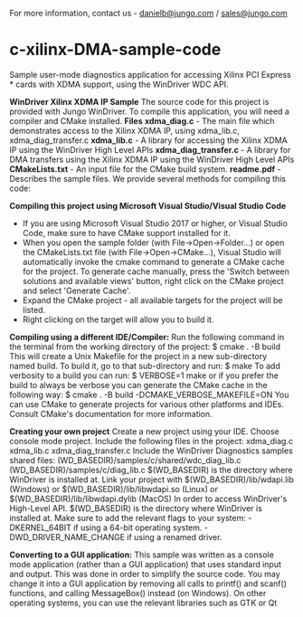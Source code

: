 For more information, contact us - danielb@jungo.com / sales@jungo.com

# c-xilinx-DMA-sample-code
Sample user-mode diagnostics application for accessing Xilinx PCI Express *  cards with XDMA support, using the WinDriver WDC API.

**WinDriver Xilinx XDMA IP Sample**
The source code for this project is provided with Jungo WinDriver. To compile this application, you will need a compiler and CMake installed.
**Files**
**xdma_diag.c** - The main file which demonstrates access to the Xilinx XDMA IP, using xdma_lib.c, xdma_diag_transfer.c
**xdma_lib.c** - A library for accessing the Xilinx XDMA IP using the WinDriver High Level APIs
**xdma_diag_transfer.c** - A library for DMA transfers using the Xilinx XDMA IP using the WinDriver High Level APIs
**CMakeLists.txt** - An input file for the CMake build system.
**readme.pdf** - Describes the sample files.
We provide several methods for compiling this code:

**Compiling this project using Microsoft Visual Studio/Visual Studio Code**
 - If you are using Microsoft Visual Studio 2017 or higher, or Visual Studio Code, make sure to have CMake support installed for it.
 - When you open the sample folder (with File->Open->Folder...) or open the CMakeLists.txt file (with File->Open->CMake...), Visual Studio will automatically invoke the cmake command to generate a CMake cache for the project. To generate cache manually, press the 'Switch between solutions and available views' button, right click on the CMake project and select 'Generate Cache'.
 - Expand the CMake project - all available targets for the project will be listed.
 - Right clicking on the target will allow you to build it.

**Compiling using a different IDE/Compiler:**
Run the following command in the terminal from the working directory of the project:
$ cmake . -B build
This will create a Unix Makefile for the project in a new sub-directory named build. To build it, go to that sub-directory and run:
$ make
To add verbosity to a build you can run:
$ VERBOSE=1 make
or if you prefer the build to always be verbose you can generate the CMake cache in the following way:
$ cmake . -B build -DCMAKE_VERBOSE_MAKEFILE=ON
You can use CMake to generate projects for various other platforms and IDEs. Consult CMake's documentation for more information.

**Creating your own project**
Create a new project using your IDE.
Choose console mode project.
Include the following files in the project: xdma_diag.c
xdma_lib.c
xdma_diag_transfer.c
Include the WinDriver Diagnostics samples shared files: (WD_BASEDIR)/samples/c/shared/wdc_diag_lib.c
(WD_BASEDIR)/samples/c/diag_lib.c $(WD_BASEDIR) is the directory where WinDriver is installed at.
Link your project with $(WD_BASEDIR)/lib/wdapi<version>.lib (Windows) or $(WD_BASEDIR)/lib/libwdapi<version>.so
(Linux) or $(WD_BASEDIR)/lib/libwdapi<version>.dylib (MacOS) In order to access WinDriver's High-Level API.
$(WD_BASEDIR) is the directory where WinDriver is installed at.
Make sure to add the relevant flags to your system: -DKERNEL_64BIT if using a 64-bit operating system. -DWD_DRIVER_NAME_CHANGE if
using a renamed driver.

**Converting to a GUI application:**
This sample was written as a console mode application (rather than a GUI application) that uses standard input and output. This was done in order
to simplify the source code. You may change it into a GUI application by removing all calls to printf() and scanf() functions, and calling
MessageBox() instead (on Windows). On other operating systems, you can use the relevant libraries such as GTK or Qt
